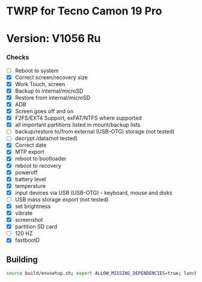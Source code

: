 # TWRP for Tecno Camon 19 Pro
# Version: V1056 Ru

### Checks
- [ ] Reboot to system
- [X] Correct screen/recovery size
- [X] Work Touch, screen
- [X] Backup to internal/microSD
- [X] Restore from internal/microSD
- [X] ADB
- [X] Screen goes off and on
- [X] F2FS/EXT4 Support, exFAT/NTFS where supported
- [X] all important partitions listed in mount/backup lists
- [ ] backup/restore to/from external (USB-OTG) storage (not tested)
- [ ] decrypt /data(not tested)
- [X] Correct date
- [X] MTP export
- [X] reboot to bootloader
- [X] reboot to recovery
- [X] poweroff
- [X] battery level
- [X] temperature
- [X] input devices via USB (USB-OTG) - keyboard, mouse and disks
- [ ] USB mass storage export (not tested)
- [X] set brightness
- [X] vibrate
- [X] screenshot
- [X] partition SD card
- [ ] 120 HZ
- [X] fastbootD

## Building

```bash
source build/envsetup.sh; export ALLOW_MISSING_DEPENDENCIES=true; lunch twrp_CI8n-eng && mka bootimage;
```

